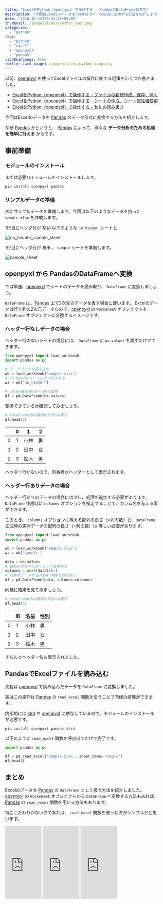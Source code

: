 ```yaml
---
title: "ExcelをPython（openpyxl）で操作する - PandasのDataFrameに変換"
description: "今回はExcelのデータをPandasのデータ形式に変換する方法を紹介します。"
date: "2018-10-13T06:52:26+09:00"
thumbnail: /images/icons/python_icon.png
categories:
  - "python"
tags:
  - "python"
  - "excel"
  - "openpyxl"
  - "pandas"  
isCJKLanguage: true
twitter_card_image: /images/icons/python_icon.png
---
```


以前、[openpyxl](https://openpyxl.readthedocs.io/en/stable/index.html) を使ってExcelファイルの操作に関する記事をいくつか書きました。

* [ExcelをPython（openpyxl）で操作する - ファイルの新規作成、保存、開く](/post/python/create-excel-with-openpyxl/)
* [ExcelをPython（openpyxl）で操作する - シートの作成、シート属性値変更](http://www.soudegesu.com/post/python/sheet-excel-with-openpyxl/)
* [ExcelをPython（openpyxl）で操作する - セルの読み書き](/post/python/cell-excel-with-openpyxl/)

今回はExcelのデータを [Pandas](https://pandas.pydata.org/) のデータ形式に変換する方法を紹介します。

なぜ [Pandas](https://pandas.pydata.org/) かというと、 [Pandas](https://pandas.pydata.org/) によって、様々な **データ分析のための処理を簡単に行える** からです。

## 事前準備

### モジュールのインストール

まずは必要なモジュールをインストールします。

```bash
pip install openpyxl pandas
```

### サンプルデータの準備

次にサンプルデータを準備します。今回は以下のようなデータを持った `sample.xlsx` を作成します。

1行目にヘッダ行が **ない** 以下のような `no_header `シートと

![no_header_sample_sheet](/images/20181013/no_header_sample_sheet.png)

1行目にヘッダ行が **ある** 、 `sample` シートを準備します。

![sample_sheet](/images/20181013/sample_sheet.png)

## openpyxl から PandasのDataFrameへ変換

では早速、[openpyxl](https://openpyxl.readthedocs.io/en/stable/index.html) でシートのデータを読み取り、 `DataFrame` に変換しましょう。

`DataFrame` は、[Pandas](https://pandas.pydata.org/) 上で2次元のデータを表す場合に使います。
Excelのデータは行と列の2次元データなので、[openpyxl](https://openpyxl.readthedocs.io/en/stable/index.html) の `Worksheet` オブジェクトを `DataFrame` オブジェクトに変換するイメージです。

### ヘッダー行なしデータの場合

ヘッダー行のないシートの場合には、 `DataFrame` に `ws.values` を渡すだけでできます。

```python
from openpyxl import load_workbook
import pandas as pd

# ワークブックを読み込む
wb = load_workbook('sample.xlsx')
# no_headerシートにアクセスする
ws = wb['no_header']

# value値をDataFrameに変換
df = pd.DataFrame(ws.values)
```

変換できているか確認してみましょう。

```python
# DataFrame内の最初の3行のみ表示
df.head(3)
```

|  |0	 |1	   |2  |
|----|----|----|----|
| 0|	1|	小林|	男|
| 1|	2|	田中|	女|
| 2|	3|	鈴木|	男|

ヘッダー行がないので、列番号がヘッダーとして表示されます。

### ヘッダー行ありデータの場合

ヘッダー行ありのデータの場合には少し、処理を追加する必要があります。
`DataFrame` 作成時に `columns` オプションを指定することで、カラム名を与える事ができます。

このとき、 `columns` オプションに与える配列の長さ（=列の数）と、`DataFrame` 生成時の実体データの配列の長さ（=列の数）は
等しい必要があります。

```python
from openpyxl import load_workbook
import pandas as pd

wb = load_workbook('sample.xlsx')
ws = wb['sample']

data = ws.values
# 最初の行をヘッダーとして取得する
columns = next(data)[0:]
# 以降のデータからDataFrameを作成する
df = pd.DataFrame(data, columns=columns)
```

同様に結果を見てみましょう。

```python
# DataFrame内の最初の3行のみ表示
df.head(3)
```

|  |ID	 |名前	   |性別  |
|----|----|----|----|
| 0|	1|	小林|	男|
| 1|	2|	田中|	女|
| 2|	3|	鈴木|	男|

きちんとヘッダー名も表示されました。


## PandasでExcelファイルを読み込む

先程は [openpyxl](https://openpyxl.readthedocs.io/en/stable/index.html) で読み込んだデータを `DataFrame` に変換しました。

実はこの操作は [Pandas](https://pandas.pydata.org/) の `read_excel` 関数を使うことで同様の処理ができます。

内部的には [xlrd](https://github.com/python-excel/xlrd) や [openpyxl](https://openpyxl.readthedocs.io/en/stable/index.html) に依存しているので、モジュールのインストールが必要です。

```bash
pip install openpyxl pandas xlrd
```

以下のように `read_excel` 関数を呼び出すだけで完了です。

```python
import pandas as pd

df = pd.read_excel('sample.xlsx', sheet_name='sample')
df.head()
```

## まとめ 

Excelのデータを [Pandas](https://pandas.pydata.org/) の `DataFrame` として扱う方法を紹介しました。
[openpyxl](https://openpyxl.readthedocs.io/en/stable/index.html) の `Worksheet` オブジェクトから `DataFrame` へ変換する方法もあれば、[Pandas](https://pandas.pydata.org/) の `read_excel` 関数を用いる方法もあります。 

特にこだわりがないのであれば、 `read_excel` 関数を使った方がシンプルだと思います。

<iframe style="width:120px;height:240px;" marginwidth="0" marginheight="0" scrolling="no" frameborder="0" src="https://rcm-fe.amazon-adsystem.com/e/cm?ref=qf_sp_asin_til&t=soudegesu-22&m=amazon&o=9&p=8&l=as1&IS2=1&detail=1&asins=4774196479&linkId=9f638725021ad496a17c5219a6672cd2&bc1=ffffff&lt1=_blank&fc1=333333&lc1=0066c0&bg1=ffffff&f=ifr">
</iframe>
<iframe style="width:120px;height:240px;" marginwidth="0" marginheight="0" scrolling="no" frameborder="0" src="https://rcm-fe.amazon-adsystem.com/e/cm?ref=qf_sp_asin_til&t=soudegesu-22&m=amazon&o=9&p=8&l=as1&IS2=1&detail=1&asins=4873117984&linkId=1f44de3fdd307ab42e2ff48aefcde747&bc1=ffffff&lt1=_blank&fc1=333333&lc1=0066c0&bg1=ffffff&f=ifr">
</iframe>
<iframe style="width:120px;height:240px;" marginwidth="0" marginheight="0" scrolling="no" frameborder="0" src="https://rcm-fe.amazon-adsystem.com/e/cm?ref=qf_sp_asin_til&t=soudegesu-22&m=amazon&o=9&p=8&l=as1&IS2=1&detail=1&asins=487311778X&linkId=dead5d9ca736c61a64b07ba1b39b3222&bc1=ffffff&lt1=_blank&fc1=333333&lc1=0066c0&bg1=ffffff&f=ifr">
</iframe>

